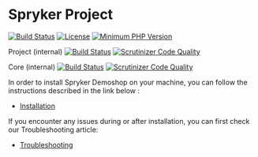 # Spryker Project
[![Build Status](https://api.travis-ci.org/spryker/demoshop.svg?branch=master)](https://travis-ci.org/spryker/demoshop)
[![License](https://img.shields.io/github/license/spryker/demoshop.svg)](https://github.com/spryker/demoshop/)
[![Minimum PHP Version](http://img.shields.io/badge/php-%3E%3D%205.6-8892BF.svg)](https://php.net/)

Project (internal)
[![Build Status](https://travis-ci.com/spryker/project.svg?token=7jVDNZFJxpvBrFetYhbF&branch=master)](https://travis-ci.com/spryker/project)
[![Scrutinizer Code Quality](https://scrutinizer-ci.com/g/spryker/project/badges/quality-score.png?b=master&s=7f0c1247303c81b5047867595714ff5d7db02a5a)](https://scrutinizer-ci.com/g/spryker/project/?branch=master)

Core (internal)
[![Build Status](https://travis-ci.com/spryker/spryker.svg?token=7jVDNZFJxpvBrFetYhbF&branch=master)](https://travis-ci.com/spryker/spryker)
[![Scrutinizer Code Quality](https://scrutinizer-ci.com/g/spryker/spryker/badges/quality-score.png?b=master&s=25d80f2c1a93b3ae4d907ea8e75800a87469f088)](https://scrutinizer-ci.com/g/spryker/spryker/?branch=master)

In order to install Spryker Demoshop on your machine, you can follow the instructions described in the link below :

* [Installation](https://academy.spryker.com/getting_started/installation_guide.html)


If you encounter any issues during or after installation, you can first check our Troubleshooting article:

* [Troubleshooting](https://academy.spryker.com/getting_started/troubleshooting.html)
